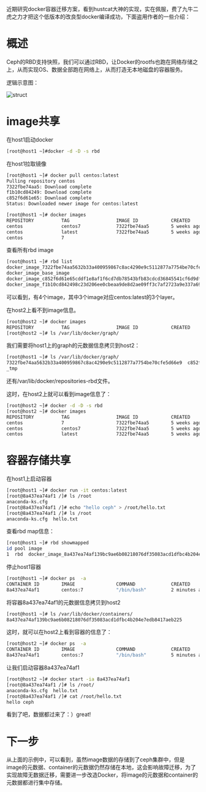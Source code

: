 近期研究docker容器迁移方案，看到hustcat大神的实现，实在佩服，费了九牛二虎之力才把这个低版本的改良型docker编译成功，下面盗用作者的一些介绍：

概述
==================================

Ceph的RBD支持快照，我们可以通过RBD，让Docker的rootfs也跑在网络存储之上，从而实现OS、数据全部跑在网络上，从而打造无本地磁盘的容器服务。

逻辑示意图：

![struct](http://hustcat.github.io/assets/2015-07-24-docker-on-ceph.jpg)

image共享
==================================

在host1启动docker
```Bash
[root@host1 ~]#docker -d -D -s rbd
```
在host1拉取镜像
```Bash
[root@host1 ~]# docker pull centos:latest
Pulling repository centos
7322fbe74aa5: Download complete 
f1b10cd84249: Download complete 
c852f6d61e65: Download complete 
Status: Downloaded newer image for centos:latest
```
```Bash
[root@host1 ~]# docker images
REPOSITORY          TAG                 IMAGE ID            CREATED             VIRTUAL SIZE
centos              centos7             7322fbe74aa5        5 weeks ago         178.2 MB
centos              latest              7322fbe74aa5        5 weeks ago         178.2 MB
centos              7
```
查看所有rbd image
```Bash
[root@host1 ~]# rbd list
docker_image_7322fbe74aa5632b33a400959867c8ac4290e9c5112877a7754be70cfe5d66e9
docker_image_base_image
docker_image_c852f6d61e65cddf1e8af1f6cd7db78543bfb83cdcd36845541cf6d9dfef20a0
docker_image_f1b10cd842498c23d206ee0cbeaa9de8d2ae09ff3c7af2723a9e337a6965d639
```
可以看到，有4个image，其中3个image对应centos:latest的3个layer。

在host2上看不到image信息。
```Bash
[root@host2 ~]# docker images
REPOSITORY          TAG                 IMAGE ID            CREATED             VIRTUAL SIZE
[root@host2 ~]# ls /var/lib/docker/graph/
```
我们需要将host1上的graph的元数据信息拷贝到host2：
```Bash
[root@host1 ~]# ls /var/lib/docker/graph/
7322fbe74aa5632b33a400959867c8ac4290e9c5112877a7754be70cfe5d66e9  c852f6d61e65cddf1e8af1f6cd7db78543bfb83cdcd36845541cf6d9dfef20a0
_tmp
```
还有/var/lib/docker/repositories-rbd文件。

这时，在host2上就可以看到image信息了：
```Bash
[root@host2 ~]# docker -d -D -s rbd
[root@host2 ~]# docker images
REPOSITORY          TAG                 IMAGE ID            CREATED             VIRTUAL SIZE
centos              7                   7322fbe74aa5        5 weeks ago         178.2 MB
centos              centos7             7322fbe74aa5        5 weeks ago         178.2 MB
centos              latest              7322fbe74aa5        5 weeks ago         178.2 MB
```
容器存储共享
==================================

在host1上启动容器
```Bash
[root@host1 ~]# docker run -it centos:latest               
[root@8a437ea74af1 /]# ls /root
anaconda-ks.cfg
[root@8a437ea74af1 /]# echo "hello ceph" > /root/hello.txt
[root@8a437ea74af1 /]# ls /root
anaconda-ks.cfg  hello.txt
```
查看rbd map信息：
```Bash
[root@host1 ~]# rbd showmapped     
id pool image                                                                         snap device    
1  rbd  docker_image_8a437ea74af139bc9ae6b08218076df35083acd1dfbc4b204e7edb8417aeb225 -    /dev/rbd1
```
停止host1容器
```Bash
[root@host1 ~]# docker ps  -a
CONTAINER ID        IMAGE               COMMAND             CREATED             STATUS                     PORTS               NAMES
8a437ea74af1        centos:7            "/bin/bash"         2 minutes ago       Exited (0) 9 seconds ago                   insane_turing
```
将容器8a437ea74af1的元数据信息拷贝到host2
```Bash
[root@host1 ~]# ls /var/lib/docker/containers/       
8a437ea74af139bc9ae6b08218076df35083acd1dfbc4b204e7edb8417aeb225
```
这时，就可以在host2上看到容器的信息了：
```Bash
[root@host2 ~]# docker ps  -a
CONTAINER ID        IMAGE               COMMAND             CREATED             STATUS                     PORTS               NAMES
8a437ea74af1        centos:7            "/bin/bash"         5 minutes ago       Exited (0) 2 minutes ago             desperate_poincare
```
让我们启动容器8a437ea74af1
```Bash
[root@host2 ~]# docker start -ia 8a437ea74af1
[root@8a437ea74af1 /]# ls /root/
anaconda-ks.cfg  hello.txt
[root@8a437ea74af1 /]# cat /root/hello.txt 
hello ceph
```
看到了吧，数据都过来了：）great!

下一步
==================================

从上面的示例中，可以看到，虽然image数据的存储到了ceph集群中，但是image的元数据、container的元数据仍然存储在本地，这会影响故障迁移，为了实现故障无数据迁移，需要进一步改造Docker，将image的元数据和container的元数据都进行集中存储。
